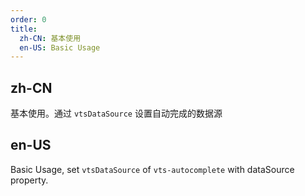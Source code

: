 ```yaml
---
order: 0
title:
  zh-CN: 基本使用
  en-US: Basic Usage
---
```


## zh-CN

基本使用。通过 `vtsDataSource` 设置自动完成的数据源

## en-US

Basic Usage, set `vtsDataSource`  of `vts-autocomplete` with dataSource property.
